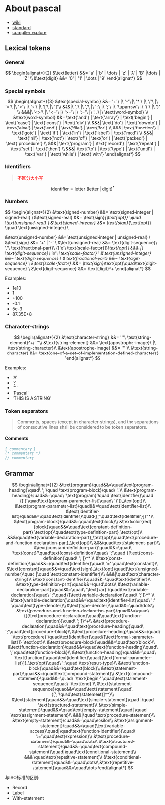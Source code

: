 # About pascal

- [wiki](https://en.wikipedia.org/wiki/Pascal_(programming_language))
- [standard](https://web.archive.org/web/20160127044422/http://pascal-central.com/docs/iso7185.pdf)
- [compiler explore](https://godbolt.org/)

## Lexical tokens

### General

$$
\begin{alignat*}{2}
&\text{letter} &&= 'a' | 'b' | \dots | 'z' | 'A' | 'B' |\dots | 'Z' \\
&\text{digit} &&= '0' | '1' | \dots | '9'
\end{alignat*}
$$

### Special symbols

$$
\begin{alignat*}{3}
&\text{special-symbol} &&= '+'\ |\ '-'\ |\ '*'\ |\ '/'\ |\ '='\ |\ '<'\ |\ `>'\ |\ '['\ |\ ']'\\
&&&|\ '.'\ |\ ','\ |\ ':'\ |\ ';'\ |\ '\uparrow'\ |\ '('\ |\ ')' \\
&&&|\ '<>'\ |\ '<='\ |\ '>='\ |\ ':='\ |\ '..'\ |\ \text{word-symbol} \\
&\text{word-symbol} &&= \text{'and'} | \text{'array'} | \text{'begin'} | \text{'case'} | \text{'const'} | \text{'div'} \\
&&&| \text{'do'} | \text{'downto'} | \text{'else'} | \text{'end'} | \text{'file'} | \text{'for'} \\
&&&| \text{'function'} | \text{'goto'} | \text{'if'} | \text{'in'} | \text{'label'} | \text{'mod'} \\
&&&| \text{'nil'} | \text{'not'} | \text{'of'} | \text{'or'} | \text{'packed'} | \text{'procedure'} \\
&&&| \text{'program'} | \text{'record'} | \text{'repeat'} | \text{'set'} | \text{'then'} \\
&&&| \text{'to'} | \text{'type'} | \text{'until'} | \text{'var'} | \text{'while'} | \text{'with'}
\end{alignat*}
$$


### Identifiers

> <font color=red>不区分大小写</font>

$$
\text{identifier} = \text{letter}\ \text{(letter | digit)}^*
$$

### Numbers

$$
\begin{alignat*}{2}
&\text{signed-number} &&= \text{signed-integer | signed-real} \\
&\text{signed-real} &&= \text{sign}_{\text{opt}} \quad \text{unsigned-real} \\
&\text{signed-integer} &&= \text{sign}_{\text{opt}} \quad \text{unsigned-integer} \\

&\text{unsigned-number} &&= \text{unsigned-integer | unsigned-real} \\
&\text{sign} &&= '+' | '-' \\
&\text{unsigned-real} &&= \text{digit-sequence}\ '.'\ \text{fractional-part}\ {['e'\ \text{scale-factor}]}_\text{opt}\\
&&& |\ \text{digit-sequence}\ 'e'\ \text{scale-factor} \\
&\text{unsigned-integer} &&= \text{digit-sequence} \\
&\text{fractional-part} &&= \text{digit-sequence} \\
&\text{scale-factor} &&= \text{sign}_\text{opt}\quad\text{digit-sequence} \\
&\text{digit-sequence} &&= \text{digit}^+
\end{alignat*}
$$

Examples:

- 1e10
- 1
- +100
- -0.1
- 5e-3
- 87.35E+8

### Character-strings

$$
\begin{alignat*}{2}
&\text{character-string} &&= '''\ \text{string-element}^+\ '''\\
&\text{string-element} &&= \text{apostrophe-image}\ |\ \text{string-character}\\
&\text{apostrophe-image} &&= ''''\\
&\text{string-character} &&= \text{one-of-a-set-of-implementation-defined-characters}
\end{alignat*}
$$

Examples:

- 'A'
- ';'
- ''''
- 'Pascal'
- 'THIS IS A STRING'

### Token separators

> Comments, spaces (except in character-strings), and the separations of consecutive lines shall be
considered to be token separators.

#### Comments

``` pascal
{ commentary }
(* commentary *)
// commentary
```

## Grammar

$$
\begin{alignat*}{2}
&\text{program}\quad&&=\quad\text{program-heading}\quad\ ';'\quad \text{program-block}\quad\ '.'\\
&\text{program-heading}\quad&&=\quad\ '\text{program}'\quad \text{identifier}\quad {['('\quad\text{program-parameter-list}\quad\ ')']}_\text{opt}\\
&\text{program-parameter-list}\quad&&=\quad\text{identifier-list}\\
&\text{identifier-list}\quad&&=\quad\text{identifier}\quad{[','\quad\text{identifier}]}^*\\
&\text{program-block}\quad&&=\quad\text{block}\\
&\textcolor{red}{block}\quad&&=\quad\text{constant-definition-part}_\text{opt}\quad\text{type-definition-part}_\text{opt}\\
&&&\quad\text{variable-declaration-part}_\text{opt}\quad\text{procedure-and-function-declaration-part}_\text{opt}\\
&&&\quad\text{statement-part}\\
&\text{constant-definition-part}\quad&&=\quad\ '\text{const}'\quad\text{const-definition}\quad\ ';'\quad {[\text{const-definition}\quad\ ';']}^* \\
&\text{const-definition}\quad&&=\quad\text{identifier}\quad\ '=' \quad\text{constant}\\
&\text{constant}\quad&&=\quad\text{sign}_\text{opt}\quad(\text{unsigned-number}\quad |\quad \text{constant-identifier})\\
&&&|\quad\text{character-string}\\
&\text{constant-identifier}\quad&&=\quad\text{identifier}\\
&\text{type-definition-part}\quad&&=\quad\dots\\
&\text{variable-declaration-part}\quad&&=\quad\ '\text{var}'\quad\text{variable-declaration}\quad\ ';'\quad {[\text{variable-declaration}\quad\ ';']}^* \\
&\text{variable-declaration}\quad&&=\quad\text{identifier-list}\quad\ ':' \quad\text{type-denoter}\\
&\text{type-denoter}\quad&&=\quad\dots\\
&\text{procedure-and-function-declaration-part}\quad&&=\quad\ {[(\text{procedure-declaration}\quad|\quad\text{function-declaration})\quad\ ';']}^+\\
&\text{procedure-declaration}\quad&&=\quad\text{procedure-heading}\quad\ ';'\quad\text{procedure-block}\\
&\text{procedure-heading}\quad&&=\quad\ '\text{procedure}'\quad\text{identifier}\quad{[\text{formal-parameter-list}]}_\text{opt}\\
&\text{procedure-block}\quad&&=\quad\text{block}\\
&\text{function-declaration}\quad&&=\quad\text{function-heading}\quad\ ';'\quad\text{function-block}\\
&\text{function-heading}\quad&&=\quad\ '\text{function}'\quad\text{identifier}\quad{[\text{formal-parameter-list}]}_\text{opt}\quad\ ':'\quad \text{result-type}\\
&\text{function-block}\quad&&=\quad\text{block}\\
&\text{statement-part}\quad&&=\quad\text{compound-statement}\\
&\text{compound-statement}\quad&&=\quad\ '\text{begin}' \quad\text{statement-sequence}\quad\ '\text{end}'\\
&\text{statement-sequence}\quad&&=\quad\text{statement}\quad\ {[';'\quad\text{statement}]^*}\\
&\text{statement}\quad&&=\quad\text{simple-statement}\quad |\quad \text{structured-statement}\\
&\text{simple-statement}\quad&&=\quad\text{empty-statement}\quad |\quad \text{assignment-statement}\\
&&&|\quad \text{procedure-statement}\\
&\text{empty-statement}\quad&&=\quad\epsilon\\
&\text{assignment-statement}\quad&&=\quad(\text{variable-access}\quad|\quad\text{function-identifier})\quad\ ':='\quad\text{expression}\\
&\text{procedure-statement}\quad&&=\quad\dots\\
&\text{structured-statement}\quad&&=\quad\text{compound-statement}\quad|\quad\text{conditional-statement}\\
&&&|\quad\text{repetitive-statement}\\
&\text{conditional-statement}\quad&&=\quad\dots\\
&\text{repetitive-statement}\quad&&=\quad\dots
\end{alignat*}
$$

与ISO标准的区别:

- Record
- Label
- With-statement